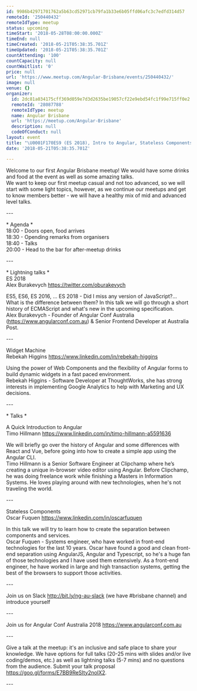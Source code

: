 ```yaml
---
id: 9986b42971701762a5b63cd52971cb79fa1b33e6b05ffd06afc3c7edfd314d57
remoteId: '250440432'
remoteIdType: meetup
status: upcoming
timeStart: '2018-05-28T08:00:00.000Z'
timeEnd: null
timeCreated: '2018-05-21T05:38:35.701Z'
timeUpdated: '2018-05-21T05:38:35.701Z'
countAttending: '100'
countCapacity: null
countWaitlist: '0'
price: null
url: 'https://www.meetup.com/Angular-Brisbane/events/250440432/'
image: null
venue: {}
organizer:
  id: 2dc81a034175cff369d059e7d3d2635be19057cf22e9ebd54fc1f99e715ff0e2
  remoteId: '28087788'
  remoteIdType: meetup
  name: Angular Brisbane
  url: 'https://meetup.com/Angular-Brisbane'
  description: null
  codeOfConduct: null
layout: event
title: "\U0001F170️ES9 (ES 2018), Intro to Angular, Stateless Components & Angular Forms"
date: '2018-05-21T05:38:35.701Z'

---
```

<p>Welcome to our first Angular Brisbane meetup! We would have some drinks and food at the event as well as some amazing talks.<br/>We want to keep our first meetup casual and not too advanced, so we will start with some light topics, however, as we continue our meetups and get to know members better - we will have a healthy mix of mid and advanced level talks.</p> <p>---</p> <p>* Agenda *<br/>18:00 - Doors open, food arrives<br/>18:30 - Opending remarks from organisers<br/>18:40 - Talks<br/>20:00 - Head to the bar for after-meetup drinks</p> <p>---</p> <p>* Lightning talks *<br/>ES 2018<br/>Alex Burakevych <a href="https://twitter.com/oburakevych" class="linkified">https://twitter.com/oburakevych</a></p> <p>ES5, ES6, ES 2016, ... ES 2018 - Did I miss any version of JavaScript?... What is the difference between them? In this talk we will go through a short history of ECMAScript and what's new in the upcoming specification.<br/>Alex Burakevych - Founder of Angular Conf Australia (<a href="https://www.angularconf.com.au" class="linkified">https://www.angularconf.com.au</a>) &amp; Senior Frontend Developer at Australia Post.</p> <p>---</p> <p>Widget Machine<br/>Rebekah Higgins <a href="https://www.linkedin.com/in/rebekah-higgins" class="linkified">https://www.linkedin.com/in/rebekah-higgins</a></p> <p>Using the power of Web Components and the flexibility of Angular forms to build dynamic widgets in a fast paced environment.<br/>Rebekah Higgins - Software Developer at ThoughtWorks, she has strong interests in implementing Google Analytics to help with Marketing and UX decisions.</p> <p>---</p> <p>* Talks *</p> <p>A Quick Introduction to Angular<br/>Timo Hillmann <a href="https://www.linkedin.com/in/timo-hillmann-a5591636" class="linkified">https://www.linkedin.com/in/timo-hillmann-a5591636</a></p> <p>We will briefly go over the history of Angular and some differences with React and Vue, before going into how to create a simple app using the Angular CLI.<br/>Timo Hillmann is a Senior Software Engineer at Clipchamp where he’s creating a unique in-browser video editor using Angular. Before Clipchamp, he was doing freelance work while finishing a Masters in Information Systems. He loves playing around with new technologies, when he's not traveling the world.</p> <p>---</p> <p>Stateless Components<br/>Oscar Fuquen <a href="https://www.linkedin.com/in/oscarfuquen" class="linkified">https://www.linkedin.com/in/oscarfuquen</a></p> <p>In this talk we will try to learn how to create the separation between components and services.<br/>Oscar Fuquen - Systems engineer, who have worked in front-end technologies for the last 10 years. Oscar have found a good and clean front-end separation using AngularJS, Angular and Typescript, so he's a huge fan of those technologies and I have used them extensively. As a front-end engineer, he have worked in large and high transaction systems, getting the best of the browsers to support those activities.</p> <p>---</p> <p>Join us on Slack <a href="http://bit.ly/ng-au-slack" class="linkified">http://bit.ly/ng-au-slack</a> (we have #brisbane channel) and introduce yourself</p> <p>---</p> <p>Join us for Angular Conf Australia 2018 <a href="https://www.angularconf.com.au" class="linkified">https://www.angularconf.com.au</a></p> <p>---</p> <p>Give a talk at the meetup: it's an inclusive and safe place to share your knowledge. We have options for full talks (20-25 mins with slides and/or live coding/demos, etc.) as well as lightning talks (5-7 mins) and no questions from the audience. Submit your talk proposal <a href="https://goo.gl/forms/E7BB9ReSIty2nolX2" class="linkified">https://goo.gl/forms/E7BB9ReSIty2nolX2</a>.</p> <p>---</p>
